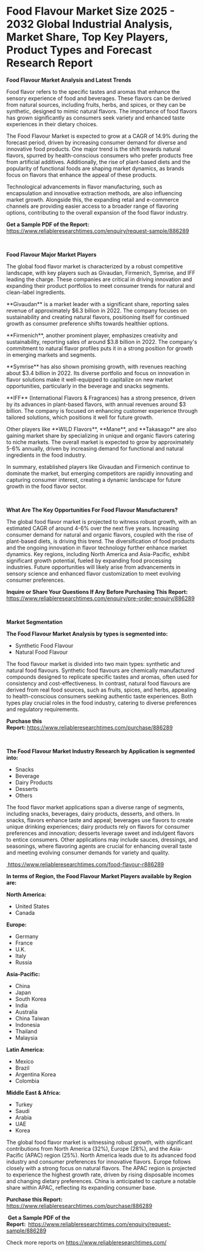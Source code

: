 <p><h1>Food Flavour Market Size 2025 - 2032 Global Industrial Analysis, Market Share, Top Key Players, Product Types and Forecast Research Report</h1></p><p><strong>Food Flavour Market Analysis and Latest Trends</strong></p>
<p><p>Food flavor refers to the specific tastes and aromas that enhance the sensory experience of food and beverages. These flavors can be derived from natural sources, including fruits, herbs, and spices, or they can be synthetic, designed to mimic natural flavors. The importance of food flavors has grown significantly as consumers seek variety and enhanced taste experiences in their dietary choices.</p><p>The Food Flavour Market is expected to grow at a CAGR of 14.9% during the forecast period, driven by increasing consumer demand for diverse and innovative food products. One major trend is the shift towards natural flavors, spurred by health-conscious consumers who prefer products free from artificial additives. Additionally, the rise of plant-based diets and the popularity of functional foods are shaping market dynamics, as brands focus on flavors that enhance the appeal of these products. </p><p>Technological advancements in flavor manufacturing, such as encapsulation and innovative extraction methods, are also influencing market growth. Alongside this, the expanding retail and e-commerce channels are providing easier access to a broader range of flavoring options, contributing to the overall expansion of the food flavor industry.</p></p>
<p><strong>Get a Sample PDF of the Report:&nbsp;</strong> <a href="https://www.reliableresearchtimes.com/enquiry/request-sample/886289?utm_campaign=2229&utm_medium=2&utm_source=Github&utm_content=ia&utm_term=14022025&utm_id=food-flavour">https://www.reliableresearchtimes.com/enquiry/request-sample/886289</a></p>
<p>&nbsp;</p>
<p><strong>Food Flavour Major Market Players</strong></p>
<p><p>The global food flavor market is characterized by a robust competitive landscape, with key players such as Givaudan, Firmenich, Symrise, and IFF leading the charge. These companies are critical in driving innovation and expanding their product portfolios to meet consumer trends for natural and clean-label ingredients.</p><p>**Givaudan** is a market leader with a significant share, reporting sales revenue of approximately $6.3 billion in 2022. The company focuses on sustainability and creating natural flavors, positioning itself for continued growth as consumer preference shifts towards healthier options. </p><p>**Firmenich**, another prominent player, emphasizes creativity and sustainability, reporting sales of around $3.8 billion in 2022. The company's commitment to natural flavor profiles puts it in a strong position for growth in emerging markets and segments.</p><p>**Symrise** has also shown promising growth, with revenues reaching about $3.4 billion in 2022. Its diverse portfolio and focus on innovation in flavor solutions make it well-equipped to capitalize on new market opportunities, particularly in the beverage and snacks segments.</p><p>**IFF** (International Flavors & Fragrances) has a strong presence, driven by its advances in plant-based flavors, with annual revenues around $3 billion. The company is focused on enhancing customer experience through tailored solutions, which positions it well for future growth.</p><p>Other players like **WILD Flavors**, **Mane**, and **Takasago** are also gaining market share by specializing in unique and organic flavors catering to niche markets. The overall market is expected to grow by approximately 5-6% annually, driven by increasing demand for functional and natural ingredients in the food industry. </p><p>In summary, established players like Givaudan and Firmenich continue to dominate the market, but emerging competitors are rapidly innovating and capturing consumer interest, creating a dynamic landscape for future growth in the food flavor sector.</p></p>
<p>&nbsp;</p>
<p><strong>What Are The Key Opportunities For Food Flavour Manufacturers?</strong></p>
<p><p>The global food flavor market is projected to witness robust growth, with an estimated CAGR of around 4-6% over the next five years. Increasing consumer demand for natural and organic flavors, coupled with the rise of plant-based diets, is driving this trend. The diversification of food products and the ongoing innovation in flavor technology further enhance market dynamics. Key regions, including North America and Asia-Pacific, exhibit significant growth potential, fueled by expanding food processing industries. Future opportunities will likely arise from advancements in sensory science and enhanced flavor customization to meet evolving consumer preferences.</p></p>
<p><strong>Inquire or Share Your Questions If Any Before Purchasing This Report:</strong> <a href="https://www.reliableresearchtimes.com/enquiry/pre-order-enquiry/886289?utm_campaign=2229&utm_medium=2&utm_source=Github&utm_content=ia&utm_term=14022025&utm_id=food-flavour">https://www.reliableresearchtimes.com/enquiry/pre-order-enquiry/886289</a></p>
<p>&nbsp;</p>
<p><strong>Market Segmentation</strong></p>
<p><strong>The Food Flavour Market Analysis by types is segmented into:</strong></p>
<p><ul><li>Synthetic Food Flavour</li><li>Natural Food Flavour</li></ul></p>
<p><p>The food flavour market is divided into two main types: synthetic and natural food flavours. Synthetic food flavours are chemically manufactured compounds designed to replicate specific tastes and aromas, often used for consistency and cost-effectiveness. In contrast, natural food flavours are derived from real food sources, such as fruits, spices, and herbs, appealing to health-conscious consumers seeking authentic taste experiences. Both types play crucial roles in the food industry, catering to diverse preferences and regulatory requirements.</p></p>
<p><strong>Purchase this Report:&nbsp;</strong><a href="https://www.reliableresearchtimes.com/purchase/886289?utm_campaign=2229&utm_medium=2&utm_source=Github&utm_content=ia&utm_term=14022025&utm_id=food-flavour">https://www.reliableresearchtimes.com/purchase/886289</a></p>
<p>&nbsp;</p>
<p><strong>The Food Flavour Market Industry Research by Application is segmented into:</strong></p>
<p><ul><li>Snacks</li><li>Beverage</li><li>Dairy Products</li><li>Desserts</li><li>Others</li></ul></p>
<p><p>The food flavor market applications span a diverse range of segments, including snacks, beverages, dairy products, desserts, and others. In snacks, flavors enhance taste and appeal; beverages use flavors to create unique drinking experiences; dairy products rely on flavors for consumer preferences and innovation; desserts leverage sweet and indulgent flavors to entice consumers. Other applications may include sauces, dressings, and seasonings, where flavoring agents are crucial for enhancing overall taste and meeting evolving consumer demands for variety and quality.</p></p>
<p><a href="https://www.reliableresearchtimes.com/food-flavour-r886289?utm_campaign=2229&utm_medium=2&utm_source=Github&utm_content=ia&utm_term=14022025&utm_id=food-flavour">&nbsp;https://www.reliableresearchtimes.com/food-flavour-r886289</a></p>
<p><strong>In terms of Region, the Food Flavour Market Players available by Region are:</strong></p>
<p>
    <p> <strong> North America: </strong>
        <ul>
            <li>United States</li>
            <li>Canada</li>
        </ul>
        </p> 
    <p> <strong> Europe: </strong>
        <ul>
            <li>Germany</li>
            <li>France</li>
            <li>U.K.</li>
            <li>Italy</li>
            <li>Russia</li>
        </ul>
        </p> 
    <p> <strong> Asia-Pacific: </strong>
        <ul>
            <li>China</li>
            <li>Japan</li>
            <li>South Korea</li>
            <li>India</li>
            <li>Australia</li>
            <li>China Taiwan</li>
            <li>Indonesia</li>
            <li>Thailand</li>
            <li>Malaysia</li>
        </ul>
        </p> 
    <p> <strong> Latin America: </strong>
        <ul>
            <li>Mexico</li>
            <li>Brazil</li>
            <li>Argentina Korea</li>
            <li>Colombia</li>
        </ul>
        </p> 
    <p> <strong> Middle East & Africa: </strong>
        <ul>
            <li>Turkey</li>
            <li>Saudi</li>
            <li>Arabia</li>
            <li>UAE</li>
            <li>Korea</li>
        </ul>
    </p>
    </p>
<p><p>The global food flavor market is witnessing robust growth, with significant contributions from North America (32%), Europe (28%), and the Asia-Pacific (APAC) region (25%). North America leads due to its advanced food industry and consumer preferences for innovative flavors. Europe follows closely with a strong focus on natural flavors. The APAC region is projected to experience the highest growth rate, driven by rising disposable incomes and changing dietary preferences. China is anticipated to capture a notable share within APAC, reflecting its expanding consumer base.</p></p>
<p><strong>Purchase this Report: </strong><a href="https://www.reliableresearchtimes.com/purchase/886289?utm_campaign=2229&utm_medium=2&utm_source=Github&utm_content=ia&utm_term=14022025&utm_id=food-flavour">https://www.reliableresearchtimes.com/purchase/886289</a></p>
<p>&nbsp;<strong>Get a Sample PDF of the Report:&nbsp;&nbsp;</strong><a href="https://www.reliableresearchtimes.com/enquiry/request-sample/886289?utm_campaign=2229&utm_medium=2&utm_source=Github&utm_content=ia&utm_term=14022025&utm_id=food-flavour">https://www.reliableresearchtimes.com/enquiry/request-sample/886289</a></p>
<p><strong></strong></p>
<p>Check more reports on <a href="https://www.reliableresearchtimes.com/?utm_campaign=2229&utm_medium=2&utm_source=Github&utm_content=ia&utm_term=14022025&utm_id=food-flavour">https://www.reliableresearchtimes.com/</a></p>